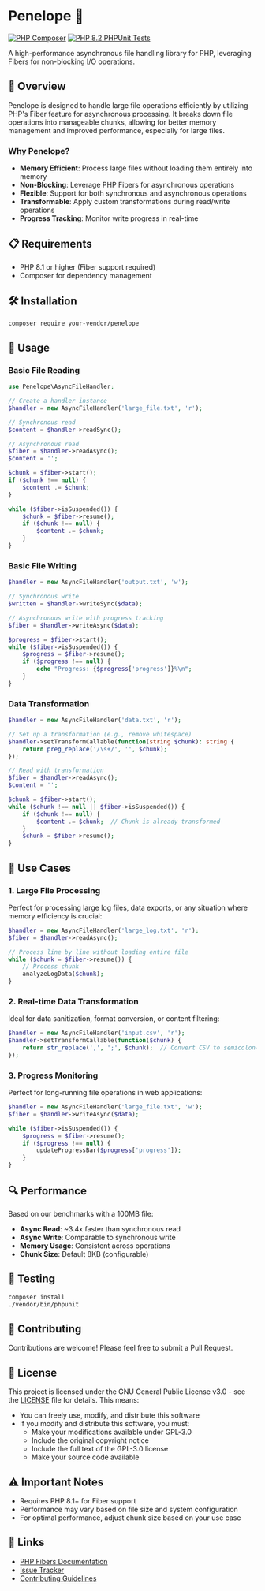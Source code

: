# Penelope 🧵

[![PHP Composer](https://github.com/cmatosbc/penelope/actions/workflows/composer.yml/badge.svg)](https://github.com/cmatosbc/penelope/actions/workflows/composer.yml) [![PHP 8.2 PHPUnit Tests](https://github.com/cmatosbc/penelope/actions/workflows/phpunit.yml/badge.svg)](https://github.com/cmatosbc/penelope/actions/workflows/phpunit.yml)

A high-performance asynchronous file handling library for PHP, leveraging Fibers for non-blocking I/O operations.

## 🚀 Overview

Penelope is designed to handle large file operations efficiently by utilizing PHP's Fiber feature for asynchronous processing. It breaks down file operations into manageable chunks, allowing for better memory management and improved performance, especially for large files.

### Why Penelope?

- **Memory Efficient**: Process large files without loading them entirely into memory
- **Non-Blocking**: Leverage PHP Fibers for asynchronous operations
- **Flexible**: Support for both synchronous and asynchronous operations
- **Transformable**: Apply custom transformations during read/write operations
- **Progress Tracking**: Monitor write progress in real-time

## 📋 Requirements

- PHP 8.1 or higher (Fiber support required)
- Composer for dependency management

## 🛠 Installation

```bash
composer require your-vendor/penelope
```

## 📖 Usage

### Basic File Reading

```php
use Penelope\AsyncFileHandler;

// Create a handler instance
$handler = new AsyncFileHandler('large_file.txt', 'r');

// Synchronous read
$content = $handler->readSync();

// Asynchronous read
$fiber = $handler->readAsync();
$content = '';

$chunk = $fiber->start();
if ($chunk !== null) {
    $content .= $chunk;
}

while ($fiber->isSuspended()) {
    $chunk = $fiber->resume();
    if ($chunk !== null) {
        $content .= $chunk;
    }
}
```

### Basic File Writing

```php
$handler = new AsyncFileHandler('output.txt', 'w');

// Synchronous write
$written = $handler->writeSync($data);

// Asynchronous write with progress tracking
$fiber = $handler->writeAsync($data);

$progress = $fiber->start();
while ($fiber->isSuspended()) {
    $progress = $fiber->resume();
    if ($progress !== null) {
        echo "Progress: {$progress['progress']}%\n";
    }
}
```

### Data Transformation

```php
$handler = new AsyncFileHandler('data.txt', 'r');

// Set up a transformation (e.g., remove whitespace)
$handler->setTransformCallable(function(string $chunk): string {
    return preg_replace('/\s+/', '', $chunk);
});

// Read with transformation
$fiber = $handler->readAsync();
$content = '';

$chunk = $fiber->start();
while ($chunk !== null || $fiber->isSuspended()) {
    if ($chunk !== null) {
        $content .= $chunk;  // Chunk is already transformed
    }
    $chunk = $fiber->resume();
}
```

## 🎯 Use Cases

### 1. Large File Processing
Perfect for processing large log files, data exports, or any situation where memory efficiency is crucial:

```php
$handler = new AsyncFileHandler('large_log.txt', 'r');
$fiber = $handler->readAsync();

// Process line by line without loading entire file
while ($chunk = $fiber->resume()) {
    // Process chunk
    analyzeLogData($chunk);
}
```

### 2. Real-time Data Transformation
Ideal for data sanitization, format conversion, or content filtering:

```php
$handler = new AsyncFileHandler('input.csv', 'r');
$handler->setTransformCallable(function($chunk) {
    return str_replace(',', ';', $chunk);  // Convert CSV to semicolon-separated
});
```

### 3. Progress Monitoring
Perfect for long-running file operations in web applications:

```php
$handler = new AsyncFileHandler('large_file.txt', 'w');
$fiber = $handler->writeAsync($data);

while ($fiber->isSuspended()) {
    $progress = $fiber->resume();
    if ($progress !== null) {
        updateProgressBar($progress['progress']);
    }
}
```

## 🔍 Performance

Based on our benchmarks with a 100MB file:

- **Async Read**: ~3.4x faster than synchronous read
- **Async Write**: Comparable to synchronous write
- **Memory Usage**: Consistent across operations
- **Chunk Size**: Default 8KB (configurable)

## 🧪 Testing

```bash
composer install
./vendor/bin/phpunit
```

## 🤝 Contributing

Contributions are welcome! Please feel free to submit a Pull Request.

## 📝 License

This project is licensed under the GNU General Public License v3.0 - see the [LICENSE](LICENSE) file for details. This means:

- You can freely use, modify, and distribute this software
- If you modify and distribute this software, you must:
  * Make your modifications available under GPL-3.0
  * Include the original copyright notice
  * Include the full text of the GPL-3.0 license
  * Make your source code available

## ⚠️ Important Notes

- Requires PHP 8.1+ for Fiber support
- Performance may vary based on file size and system configuration
- For optimal performance, adjust chunk size based on your use case

## 🔗 Links

- [PHP Fibers Documentation](https://www.php.net/manual/en/language.fibers.php)
- [Issue Tracker](https://github.com/your-username/penelope/issues)
- [Contributing Guidelines](CONTRIBUTING.md)

